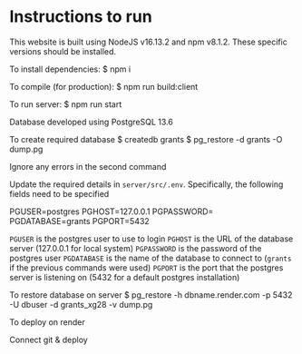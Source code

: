 # Instructions to run

This website is built using NodeJS v16.13.2 and npm v8.1.2. These specific versions should be installed.

To install dependencies:
$ npm i

To compile (for production):
$ npm run build:client

To run server:
$ npm run start

Database developed using PostgreSQL 13.6

To create required database
$ createdb grants
$ pg_restore -d grants -O dump.pg

Ignore any errors in the second command

Update the required details in `server/src/.env`. Specifically, the following fields need to be specified

PGUSER=postgres
PGHOST=127.0.0.1
PGPASSWORD=
PGDATABASE=grants
PGPORT=5432

`PGUSER` is the postgres user to use to login
`PGHOST` is the URL of the database server (127.0.0.1 for local system)
`PGPASSWORD` is the password of the postgres user
`PGDATABASE` is the name of the database to connect to (`grants` if the previous commands were used)
`PGPORT` is the port that the postgres server is listening on (5432 for a default postgres installation)


To restore database on server
$ pg_restore -h dbname.render.com -p 5432 -U dbuser -d grants_xg28 -v dump.pg

To deploy on render

Connect git & deploy
